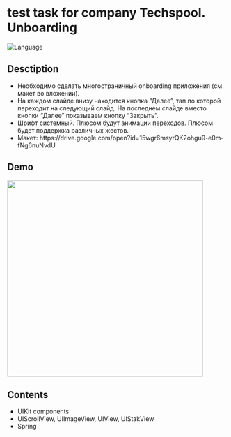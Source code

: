 # test task for company Techspool. Unboarding

<img src="https://camo.githubusercontent.com/467ed139385667771e9fe3da0e60ece0d4ec64128a76e8a515e57aecfddf765e/68747470733a2f2f696d672e736869656c64732e696f2f62616467652f73776966742d352d627269676874677265656e2e7376673f7374796c653d666c6174" alt="Language" data-canonical-src="https://img.shields.io/badge/swift-5-brightgreen.svg?style=flat" style="max-width: 100%;">
<h2>Desctiption</h2>
<ul>
  <li>Необходимо сделать многостраничный onboarding приложения (см. макет во вложении).
</li>
  <li>На каждом слайде внизу находится кнопка “Далее”, тап по которой переходит на следующий слайд. На последнем слайде вместо кнопки “Далее” показываем кнопку “Закрыть”. 
</li>
  <li>Шрифт системный. Плюсом будут анимации переходов. Плюсом будет поддержка различных жестов.
</li>
  <li>Макет: https://drive.google.com/open?id=15wgr6msyrQK2ohgu9-e0m-fNg6nuNvdU
</li>
</ul>
<h2>Demo</h2>
<div style="text-align: centre">
<img style="height: 450px" src="https://i.ibb.co/xfXd6mq/ezgif-4-c2387f1186.gif">
  </div>
<h2>Contents</h2>
<ul>
  <li>UIKit components</li>
  <li>UIScrollView, UIImageView, UIView, UIStakView</li>
  <li>Spring</li>
</ul>
